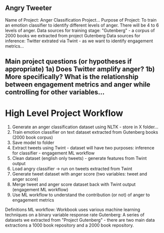 ## Angry Tweeter
Name of Project: Anger Classification Project...
Purpose of Project: To train an emotion classifier to identify different levels of anger. There will be 4 to 6 levels of anger. 
Data sources for training stage: "Gutenberg" - a corpus of 2000 books we extracted from project Gutenberg
Data sources for inference: Twitter extrated via Twint - as we want to identify engagement metrics... 

Main project questions (or hypotheses if appropriate) 
1a) Does Twitter amplify anger? 
1b) More specifically? What is the relationship between engagement metrics and anger while controlling for other variables... 
  - 
  
# High Level Project Workflow
1) Generate an anger classification dataset using NLTK - store in X folder... 
2) Train emotion classifier on text dataset extracted from Gutenberg books (2000 book corpus) 
3) Save model to folder 
4) Extract tweets using Twint - dataset will have two purposes: inference for classifier - engagement ML workflow  
5) Clean dataset (english only tweets) - generate features from Twint output 
6) Load angry classifier -> run on tweets extracted from Twint
7) Generate tweet dataset with anger score (two variables: tweet and anger score) 
8) Merge tweet and anger score dataset back with Twint output (engagement ML workflow) 
9) Use ML workflow to understand the contribution (or not) of anger to engagement metrics

Definitions 
ML workflow: Workbook uses various machine learning techniques on a binary variable response rate 
Gutenberg: A series of datasets we extracted from "Project Gutenberg" - there are two main data extractions a 1000 book repository and a 2000 book repository.

